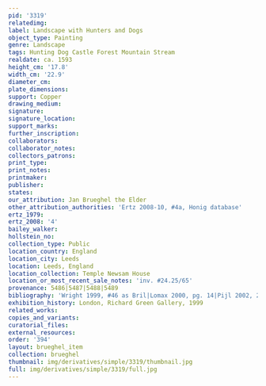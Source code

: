 ```yaml
---
pid: '3319'
relatedimg: 
label: Landscape with Hunters and Dogs
object_type: Painting
genre: Landscape
tags: Hunting Dog Castle Forest Mountain Stream
realdate: ca. 1593
height_cm: '17.8'
width_cm: '22.9'
diameter_cm: 
plate_dimensions: 
support: Copper
drawing_medium: 
signature: 
signature_location: 
support_marks: 
further_inscription: 
collaborators: 
collaborator_notes: 
collectors_patrons: 
print_type: 
print_notes: 
printmaker: 
publisher: 
states: 
our_attribution: Jan Brueghel the Elder
other_attribution_authorities: 'Ertz 2008-10, #4a, Honig database'
ertz_1979: 
ertz_2008: '4'
bailey_walker: 
hollstein_no: 
collection_type: Public
location_country: England
location_city: Leeds
location: Leeds, England
location_collection: Temple Newsam House
location_or_most_recent_sale_notes: 'inv. #24.25/65'
provenance: 5486|5487|5488|5489
bibliography: 'Wright 1999, #46 as Bril|Lomax 2000, pg. 14|Pijl 2002, 276-77, as Brueghel'
exhibition_history: London, Richard Green Gallery, 1999
related_works: 
copies_and_variants: 
curatorial_files: 
external_resources: 
order: '394'
layout: brueghel_item
collection: brueghel
thumbnail: img/derivatives/simple/3319/thumbnail.jpg
full: img/derivatives/simple/3319/full.jpg
---
```

